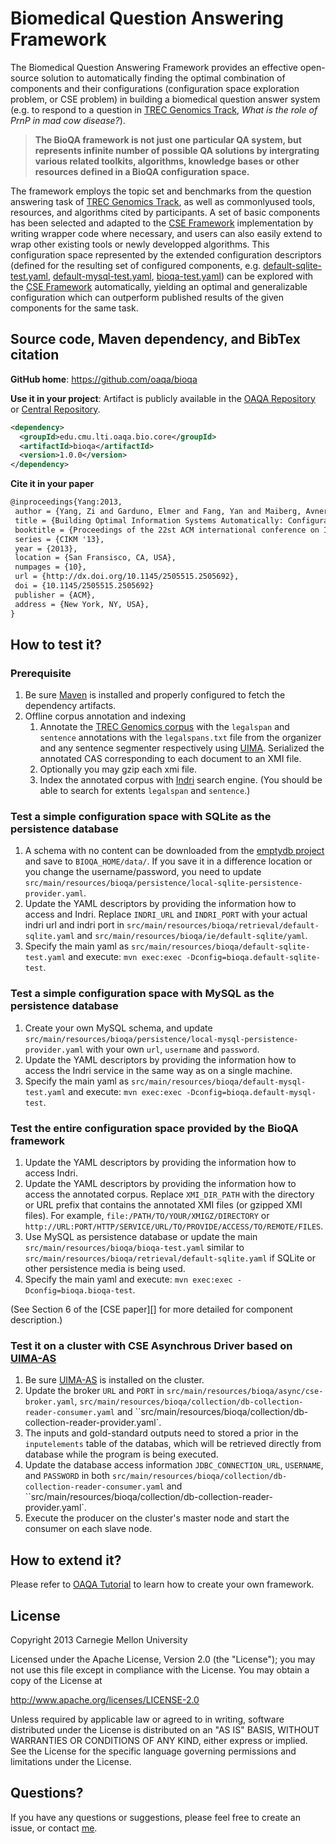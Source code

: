 Biomedical Question Answering Framework
=======================================

The Biomedical Question Answering Framework provides an effective open-source solution to automatically finding the optimal combination of components and their configurations (configuration space exploration problem, or CSE problem) in building a biomedical question answer system (e.g. to respond to a question in [TREC Genomics Track][], *What is the role of PrnP in mad cow disease?*).

> **The BioQA framework is not just one particular QA system, but represents infinite number of possible QA solutions by intergrating various related toolkits, algorithms, knowledge bases or other resources defined in a BioQA configuration space.**

The framework employs the topic set and benchmarks from the question answering task of [TREC Genomics Track][], as well as commonlyused tools, resources, and algorithms cited by participants. A set of basic components has been selected and adapted to the [CSE Framework][] implementation by writing wrapper code where necessary, and users can also easily extend to wrap other existing tools or newly developped algorithms. This configuration space represented by the extended configuration descriptors (defined for the resulting set of configured components, e.g. [default-sqlite-test.yaml](src/main/resources/bioqa/default-sqlite-test.yaml), [default-mysql-test.yaml](src/main/resources/bioqa/default-mysql-test.yaml), [bioqa-test.yaml](src/main/resources/bioqa/bioqa-test.yaml)) can be explored with the [CSE Framework][] automatically, yielding an optimal and generalizable configuration which can outperform published results of the given components for the same task.

Source code, Maven dependency, and BibTex citation
--------------------------------------------------

**GitHub home**: https://github.com/oaqa/bioqa

**Use it in your project**: Artifact is publicly available in the [OAQA Repository][]  or [Central Repository][].
```xml
<dependency>
  <groupId>edu.cmu.lti.oaqa.bio.core</groupId>
  <artifactId>bioqa</artifactId>
  <version>1.0.0</version>
</dependency>
```

**Cite it in your paper**
```tex
@inproceedings{Yang:2013,
 author = {Yang, Zi and Garduno, Elmer and Fang, Yan and Maiberg, Avner and McCormack, Collin and Nyberg, Eric},
 title = {Building Optimal Information Systems Automatically: Configuration Space Exploration for Biomedical Information Systems},
 booktitle = {Proceedings of the 22st ACM international conference on Information and knowledge management},
 series = {CIKM '13},
 year = {2013},
 location = {San Fransisco, CA, USA},
 numpages = {10},
 url = {http://dx.doi.org/10.1145/2505515.2505692},
 doi = {10.1145/2505515.2505692}
 publisher = {ACM},
 address = {New York, NY, USA},
}
```

How to test it?
---------------

### Prerequisite

1. Be sure [Maven](http://maven.apache.org/) is installed and properly configured to fetch the dependency artifacts.
2. Offline corpus annotation and indexing
    1. Annotate the [TREC Genomics corpus](http://ir.ohsu.edu/genomics/2006data.html#docs) with the `legalspan` and `sentence` annotations with the `legalspans.txt` file from the organizer and any sentence segmenter respectively using [UIMA](https://uima.apache.org/). Serialized the annotated CAS corresponding to each document to an XMI file.
    2. Optionally you may gzip each xmi file.
    3. Index the annotated corpus with [Indri](http://www.lemurproject.org/indri/) search engine. (You should be able to search for extents `legalspan` and `sentence`.)

### Test a simple configuration space with SQLite as the persistence database

1. A schema with no content can be downloaded from the [emptydb project](https://github.com/oaqa/emptydb/raw/master/oaqa-eval.db3) and save to `BIOQA_HOME/data/`. If you save it in a difference location or you change the username/password, you need to update `src/main/resources/bioqa/persistence/local-sqlite-persistence-provider.yaml`.
2. Update the YAML descriptors by providing the information how to access and Indri. Replace `INDRI_URL` and `INDRI_PORT` with your actual indri url and indri port in `src/main/resources/bioqa/retrieval/default-sqlite.yaml` and `src/main/resources/bioqa/ie/default-sqlite/yaml`.
3. Specify the main yaml as `src/main/resources/bioqa/default-sqlite-test.yaml` and execute: `mvn exec:exec -Dconfig=bioqa.default-sqlite-test`.

### Test a simple configuration space with MySQL as the persistence database

1. Create your own MySQL schema, and update `src/main/resources/bioqa/persistence/local-mysql-persistence-provider.yaml` with your own `url`, `username` and `password`.
2. Update the YAML descriptors by providing the information how to access the Indri service in the same way as on a single machine.
3. Specify the main yaml as `src/main/resources/bioqa/default-mysql-test.yaml` and execute: `mvn exec:exec -Dconfig=bioqa.default-mysql-test`.

### Test the entire configuration space provided by the BioQA framework

1. Update the YAML descriptors by providing the information how to access Indri.
2. Update the YAML descriptors by providing the information how to access the annotated corpus. Replace `XMI_DIR_PATH` with the directory or URL prefix that contains the annotated XMI files (or gzipped XMI files). For example, `file:/PATH/TO/YOUR/XMIGZ/DIRECTORY` or `http://URL:PORT/HTTP/SERVICE/URL/TO/PROVIDE/ACCESS/TO/REMOTE/FILES`.
3. Use MySQL as persistence database or update the main `src/main/resources/bioqa/bioqa-test.yaml` similar to `src/main/resources/bioqa/retrieval/default-sqlite.yaml` if SQLite or other persistence media is being used.
4. Specify the main yaml and execute: `mvn exec:exec -Dconfig=bioqa.bioqa-test`.

 (See Section 6 of the [CSE paper][] for more detailed for component description.)

### Test it on a cluster with CSE Asynchrous Driver based on [UIMA-AS][]

1. Be sure [UIMA-AS] is installed on the cluster.
2. Update the broker `URL` and `PORT` in `src/main/resources/bioqa/async/cse-broker.yaml`, `src/main/resources/bioqa/collection/db-collection-reader-consumer.yaml` and ``src/main/resources/bioqa/collection/db-collection-reader-provider.yaml`.
3. The inputs and gold-standard outputs need to stored a prior in the `inputelements` table of the databas, which will be retrieved directly from database while the program is being executed.
4. Update the database access information `JDBC_CONNECTION_URL`, `USERNAME`, and `PASSWORD` in both `src/main/resources/bioqa/collection/db-collection-reader-consumer.yaml` and ``src/main/resources/bioqa/collection/db-collection-reader-provider.yaml`.
5. Execute the producer on the cluster's master node and start the consumer on each slave node.


How to extend it?
-----------------

Please refer to [OAQA Tutorial] to learn how to create your own framework.


[OAQA Repository]: http://mu.lti.cs.cmu.edu:8081/nexus/content/groups/public/
[Central Repository]: http://search.maven.org/
[TREC Genomics Track]: http://ir.ohsu.edu/genomics/
[CSE Framework]: https://github.com/oaqa/cse-framework/
[UIMA-AS]: https://uima.apache.org/doc-uimaas-what.html
[OAQA Tutorial]: https://github.com/oaqa/oaqa-tutorial/wiki/Tutorial

License
-------

Copyright 2013 Carnegie Mellon University

Licensed under the Apache License, Version 2.0 (the "License"); you may not use this file except in compliance with the License. You may obtain a copy of the License at

http://www.apache.org/licenses/LICENSE-2.0

Unless required by applicable law or agreed to in writing, software distributed under the License is distributed on an "AS IS" BASIS, WITHOUT WARRANTIES OR CONDITIONS OF ANY KIND, either express or implied. See the License for the specific language governing permissions and limitations under the License.

Questions?
----------

If you have any questions or suggestions, please feel free to create an issue, or contact [me](http://www.cs.cmu.edu/~ziy).
